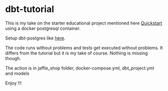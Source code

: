 # dbt-tutorial

This is my take on the starter educational project mentioned here
[Quickstart](https://docs.getdbt.com/docs/quickstarts/dbt-core/quickstart)
using a docker postgresql container.

Setup dbt-postgres like [here](https://towardsdatascience.com/getting-hands-on-with-dbt-data-build-tool-a157d4151bbc).

The code runs without problems and tests get executed without problems.
It differs from the tutorial but it is my take of course. Nothing is missing though.

The action is in jaffle_shop folder, docker-compose.yml, dbt_project.yml and models

Enjoy !!!

